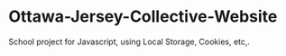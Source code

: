 # Ottawa-Jersey-Collective-Website
School project for Javascript, using Local Storage, Cookies, etc,.
